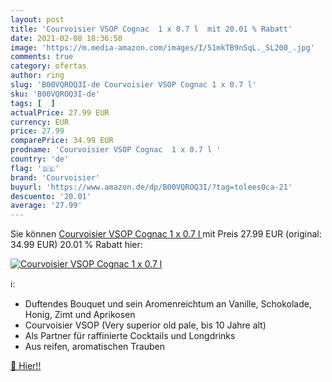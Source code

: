 ```yaml
---
layout: post
title: 'Courvoisier VSOP Cognac  1 x 0.7 l  mit 20.01 % Rabatt'
date: 2021-02-08 18:36:50
image: 'https://m.media-amazon.com/images/I/51mkTB9n5qL._SL200_.jpg'
comments: true
category: ofertas
author: ring
slug: 'B00VQROQ3I-de Courvoisier VSOP Cognac 1 x 0.7 l'
sku: 'B00VQROQ3I-de'
tags: [  ]
actualPrice: 27.99 EUR
currency: EUR
price: 27.99
comparePrice: 34.99 EUR
prodname: 'Courvoisier VSOP Cognac  1 x 0.7 l '
country: 'de'
flag: '🇩🇪'
brand: 'Courvoisier'
buyurl: 'https://www.amazon.de/dp/B00VQROQ3I/?tag=tolees0ca-21'
descuento: '20.01'
average: '27.99'
---
```


Sie können [Courvoisier VSOP Cognac  1 x 0.7 l ](https://www.amazon.de/dp/B00VQROQ3I/?tag=tolees0ca-21) mit Preis 27.99 EUR (original: 34.99 EUR) 20.01 % Rabatt hier:

[![Courvoisier VSOP Cognac  1 x 0.7 l ](https://m.media-amazon.com/images/I/51mkTB9n5qL._SL200_.jpg)](https://www.amazon.de/dp/B00VQROQ3I/?tag=tolees0ca-21)

ℹ️:

- Duftendes Bouquet und sein Aromenreichtum an Vanille, Schokolade, Honig, Zimt und Aprikosen
- Courvoisier VSOP (Very superior old pale, bis 10 Jahre alt)
- Als Partner für raffinierte Cocktails und Longdrinks
- Aus reifen, aromatischen Trauben

[🛒 Hier!!](https://www.amazon.de/dp/B00VQROQ3I/?tag=tolees0ca-21)
